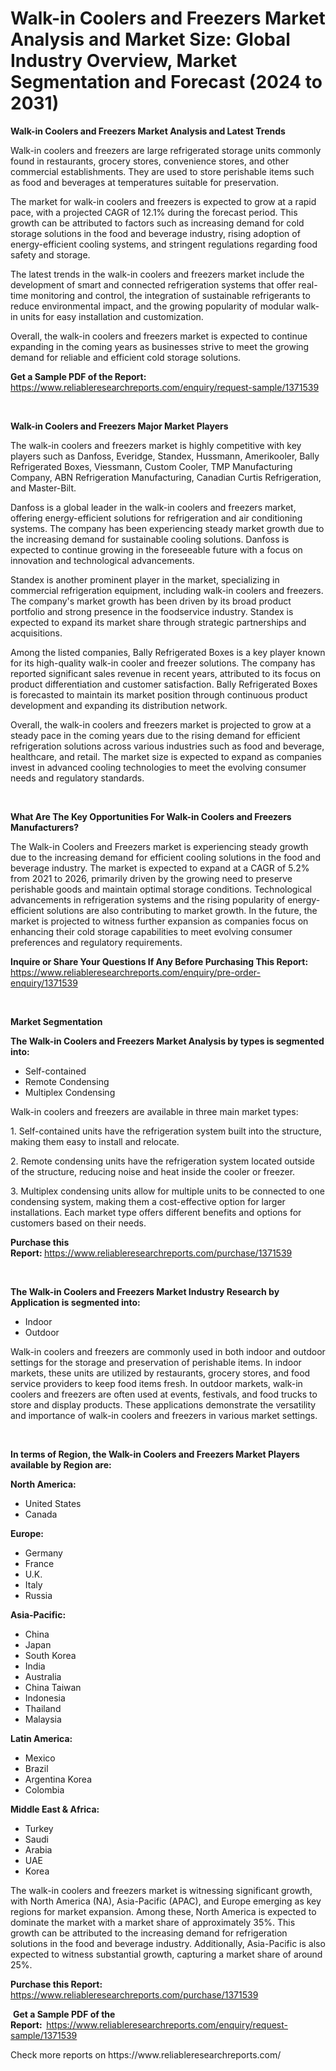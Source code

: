<p><h1>Walk-in Coolers and Freezers Market Analysis and Market Size: Global Industry Overview, Market Segmentation and Forecast (2024 to 2031)</h1></p><p><strong>Walk-in Coolers and Freezers Market Analysis and Latest Trends</strong></p>
<p><p>Walk-in coolers and freezers are large refrigerated storage units commonly found in restaurants, grocery stores, convenience stores, and other commercial establishments. They are used to store perishable items such as food and beverages at temperatures suitable for preservation.</p><p>The market for walk-in coolers and freezers is expected to grow at a rapid pace, with a projected CAGR of 12.1% during the forecast period. This growth can be attributed to factors such as increasing demand for cold storage solutions in the food and beverage industry, rising adoption of energy-efficient cooling systems, and stringent regulations regarding food safety and storage.</p><p>The latest trends in the walk-in coolers and freezers market include the development of smart and connected refrigeration systems that offer real-time monitoring and control, the integration of sustainable refrigerants to reduce environmental impact, and the growing popularity of modular walk-in units for easy installation and customization.</p><p>Overall, the walk-in coolers and freezers market is expected to continue expanding in the coming years as businesses strive to meet the growing demand for reliable and efficient cold storage solutions.</p></p>
<p><strong>Get a Sample PDF of the Report:&nbsp;</strong> <a href="https://www.reliableresearchreports.com/enquiry/request-sample/1371539">https://www.reliableresearchreports.com/enquiry/request-sample/1371539</a></p>
<p>&nbsp;</p>
<p><strong>Walk-in Coolers and Freezers Major Market Players</strong></p>
<p><p>The walk-in coolers and freezers market is highly competitive with key players such as Danfoss, Everidge, Standex, Hussmann, Amerikooler, Bally Refrigerated Boxes, Viessmann, Custom Cooler, TMP Manufacturing Company, ABN Refrigeration Manufacturing, Canadian Curtis Refrigeration, and Master-Bilt.</p><p>Danfoss is a global leader in the walk-in coolers and freezers market, offering energy-efficient solutions for refrigeration and air conditioning systems. The company has been experiencing steady market growth due to the increasing demand for sustainable cooling solutions. Danfoss is expected to continue growing in the foreseeable future with a focus on innovation and technological advancements.</p><p>Standex is another prominent player in the market, specializing in commercial refrigeration equipment, including walk-in coolers and freezers. The company's market growth has been driven by its broad product portfolio and strong presence in the foodservice industry. Standex is expected to expand its market share through strategic partnerships and acquisitions.</p><p>Among the listed companies, Bally Refrigerated Boxes is a key player known for its high-quality walk-in cooler and freezer solutions. The company has reported significant sales revenue in recent years, attributed to its focus on product differentiation and customer satisfaction. Bally Refrigerated Boxes is forecasted to maintain its market position through continuous product development and expanding its distribution network.</p><p>Overall, the walk-in coolers and freezers market is projected to grow at a steady pace in the coming years due to the rising demand for efficient refrigeration solutions across various industries such as food and beverage, healthcare, and retail. The market size is expected to expand as companies invest in advanced cooling technologies to meet the evolving consumer needs and regulatory standards.</p></p>
<p>&nbsp;</p>
<p><strong>What Are The Key Opportunities For Walk-in Coolers and Freezers Manufacturers?</strong></p>
<p><p>The Walk-in Coolers and Freezers market is experiencing steady growth due to the increasing demand for efficient cooling solutions in the food and beverage industry. The market is expected to expand at a CAGR of 5.2% from 2021 to 2026, primarily driven by the growing need to preserve perishable goods and maintain optimal storage conditions. Technological advancements in refrigeration systems and the rising popularity of energy-efficient solutions are also contributing to market growth. In the future, the market is projected to witness further expansion as companies focus on enhancing their cold storage capabilities to meet evolving consumer preferences and regulatory requirements.</p></p>
<p><strong>Inquire or Share Your Questions If Any Before Purchasing This Report:</strong> <a href="https://www.reliableresearchreports.com/enquiry/pre-order-enquiry/1371539">https://www.reliableresearchreports.com/enquiry/pre-order-enquiry/1371539</a></p>
<p>&nbsp;</p>
<p><strong>Market Segmentation</strong></p>
<p><strong>The Walk-in Coolers and Freezers Market Analysis by types is segmented into:</strong></p>
<p><ul><li>Self-contained</li><li>Remote Condensing</li><li>Multiplex Condensing</li></ul></p>
<p><p>Walk-in coolers and freezers are available in three main market types: </p><p>1. Self-contained units have the refrigeration system built into the structure, making them easy to install and relocate.</p><p>2. Remote condensing units have the refrigeration system located outside of the structure, reducing noise and heat inside the cooler or freezer.</p><p>3. Multiplex condensing units allow for multiple units to be connected to one condensing system, making them a cost-effective option for larger installations. Each market type offers different benefits and options for customers based on their needs.</p></p>
<p><strong>Purchase this Report:&nbsp;</strong><a href="https://www.reliableresearchreports.com/purchase/1371539">https://www.reliableresearchreports.com/purchase/1371539</a></p>
<p>&nbsp;</p>
<p><strong>The Walk-in Coolers and Freezers Market Industry Research by Application is segmented into:</strong></p>
<p><ul><li>Indoor</li><li>Outdoor</li></ul></p>
<p><p>Walk-in coolers and freezers are commonly used in both indoor and outdoor settings for the storage and preservation of perishable items. In indoor markets, these units are utilized by restaurants, grocery stores, and food service providers to keep food items fresh. In outdoor markets, walk-in coolers and freezers are often used at events, festivals, and food trucks to store and display products. These applications demonstrate the versatility and importance of walk-in coolers and freezers in various market settings.</p></p>
<p>&nbsp;</p>
<p><strong>In terms of Region, the Walk-in Coolers and Freezers Market Players available by Region are:</strong></p>
<p>
    <p> <strong> North America: </strong>
        <ul>
            <li>United States</li>
            <li>Canada</li>
        </ul>
        </p> 
    <p> <strong> Europe: </strong>
        <ul>
            <li>Germany</li>
            <li>France</li>
            <li>U.K.</li>
            <li>Italy</li>
            <li>Russia</li>
        </ul>
        </p> 
    <p> <strong> Asia-Pacific: </strong>
        <ul>
            <li>China</li>
            <li>Japan</li>
            <li>South Korea</li>
            <li>India</li>
            <li>Australia</li>
            <li>China Taiwan</li>
            <li>Indonesia</li>
            <li>Thailand</li>
            <li>Malaysia</li>
        </ul>
        </p> 
    <p> <strong> Latin America: </strong>
        <ul>
            <li>Mexico</li>
            <li>Brazil</li>
            <li>Argentina Korea</li>
            <li>Colombia</li>
        </ul>
        </p> 
    <p> <strong> Middle East & Africa: </strong>
        <ul>
            <li>Turkey</li>
            <li>Saudi</li>
            <li>Arabia</li>
            <li>UAE</li>
            <li>Korea</li>
        </ul>
    </p>
    </p>
<p><p>The walk-in coolers and freezers market is witnessing significant growth, with North America (NA), Asia-Pacific (APAC), and Europe emerging as key regions for market expansion. Among these, North America is expected to dominate the market with a market share of approximately 35%. This growth can be attributed to the increasing demand for refrigeration solutions in the food and beverage industry. Additionally, Asia-Pacific is also expected to witness substantial growth, capturing a market share of around 25%.</p></p>
<p><strong>Purchase this Report: </strong><a href="https://www.reliableresearchreports.com/purchase/1371539">https://www.reliableresearchreports.com/purchase/1371539</a></p>
<p>&nbsp;<strong>Get a Sample PDF of the Report:&nbsp;&nbsp;</strong><a href="https://www.reliableresearchreports.com/enquiry/request-sample/1371539">https://www.reliableresearchreports.com/enquiry/request-sample/1371539</a></p>
<p><strong></strong></p>
<p>Check more reports on https://www.reliableresearchreports.com/</p>